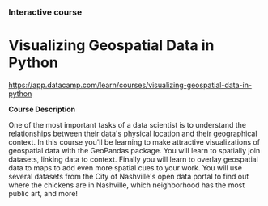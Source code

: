 ### Interactive course

# Visualizing Geospatial Data in Python

https://app.datacamp.com/learn/courses/visualizing-geospatial-data-in-python

**Course Description**

One of the most important tasks of a data scientist is to understand the relationships between their data's physical location and their geographical context. In this course you'll be learning to make attractive visualizations of geospatial data with the GeoPandas package. You will learn to spatially join datasets, linking data to context. Finally you will learn to overlay geospatial data to maps to add even more spatial cues to your work. You will use several datasets from the City of Nashville's open data portal to find out where the chickens are in Nashville, which neighborhood has the most public art, and more!

